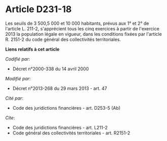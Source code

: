 # Article D231-18

Les seuils de 3 500,5 000 et 10 000 habitants, prévus aux 1° et 2° de l'article L. 211-2, s'apprécient tous les cinq
exercices à partir de l'exercice 2013 la population légale en vigueur, dans les conditions fixées par l'article R. 2151-2 du
code général des collectivités territoriales.

**Liens relatifs à cet article**

_Codifié par_:

  - Décret n°2000-338 du 14 avril 2000

_Modifié par_:

  - Décret n°2013-268 du 29 mars 2013 - art. 47

_Cité par_:

  - Code des juridictions financières - art. D253-5 (Ab)

_Cite_:

  - Code des juridictions financières - art. L211-2
  - Code général des collectivités territoriales - art. R2151-2
